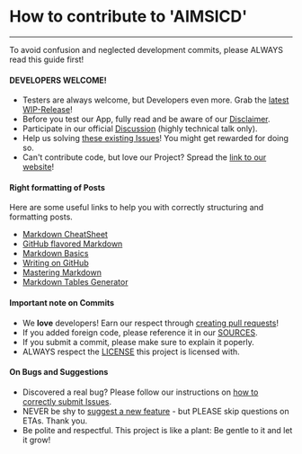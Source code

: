# How to contribute to 'AIMSICD'
--------------------------------

To avoid confusion and neglected development commits, please ALWAYS read this guide first!

#### DEVELOPERS WELCOME!

* Testers are always welcome, but Developers even more. Grab the [latest WIP-Release](https://github.com/SecUpwN/Android-IMSI-Catcher-Detector/releases)!
* Before you test our App, fully read and be aware of our [Disclaimer](https://github.com/SecUpwN/Android-IMSI-Catcher-Detector/blob/master/DISCLAIMER).
* Participate in our official [Discussion](http://forum.xda-developers.com/showthread.php?t=1422969) (highly technical talk only).
* Help us solving [these existing Issues](https://github.com/SecUpwN/Android-IMSI-Catcher-Detector/issues?state=open)! You might get rewarded for doing so.
* Can't contribute code, but love our Project? Spread the [link to our website](http://secupwn.github.io/Android-IMSI-Catcher-Detector)!

#### Right formatting of Posts

Here are some useful links to help you with correctly structuring and formatting posts.

* [Markdown CheatSheet](https://github.com/adam-p/markdown-here/wiki/Markdown-Cheatsheet)
* [GitHub flavored Markdown](https://help.github.com/articles/github-flavored-markdown)
* [Markdown Basics](https://help.github.com/articles/markdown-basics)
* [Writing on GitHub](https://help.github.com/articles/writing-on-github)
* [Mastering Markdown](https://guides.github.com/features/mastering-markdown/)
* [Markdown Tables Generator](http://www.tablesgenerator.com/markdown_tables)

#### Important note on Commits

* We **love** developers! Earn our respect through [creating pull requests](https://help.github.com/articles/using-pull-requests)!
* If you added foreign code, please reference it in our [SOURCES](https://github.com/SecUpwN/Android-IMSI-Catcher-Detector/blob/master/SOURCES).
* If you submit a commit, please make sure to explain it poperly.
* ALWAYS respect the [LICENSE](https://github.com/SecUpwN/Android-IMSI-Catcher-Detector/blob/master/LICENSE) this project is licensed with.


#### On Bugs and Suggestions

* Discovered a real bug? Please follow our instructions on [how to correctly submit Issues](https://github.com/SecUpwN/Android-IMSI-Catcher-Detector/wiki/Submitting-Issues).
* NEVER be shy to [suggest a new feature](https://forum.xda-developers.com/showthread.php?t=1422969) - but PLEASE skip questions on ETAs. Thank you.
* Be polite and respectful. This project is like a plant: Be gentle to it and let it grow!
